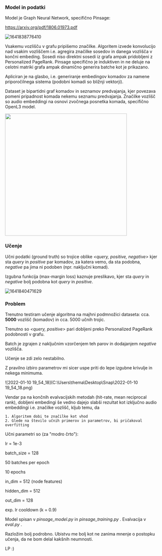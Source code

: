 ### Model in podatki

Model je Graph Neural Network, specifično Pinsage:

<https://arxiv.org/pdf/1806.01973.pdf>

![1641838776410](C:\Users\thema\AppData\Roaming\Typora\typora-user-images\1641838776410.png)

Vsakemu vozlišču v grafu pripišemo značilke. Algoritem izvede konvolucijo nad vsakim vozliščem i.e. agregira značilke sosedov in danega vozlišča v končni embeding. Sosedi niso direktni sosedi iz grafa ampak pridobljeni z Personalized PageRank. Pinsage specifično je induktiven in ne deluje na celotni matriki grafa ampak dinamično generira batche kot je prikazano.



Apliciran je na glasbo, i.e. generiranje embedingov komadov za namene priporočilnega sistema (podobni komadi so bližnji vektorji).

Dataset je bipartidni graf komadov in seznamov predvajanja, kjer povezava pomeni pripadnost komada nekemu seznamu predvajanja.
Značilke vozlišč so audio embeddingi na osnovi zvočnega posnetka komada, specifično OpenL3 model.

<img src="C:\Users\thema\AppData\Roaming\Typora\typora-user-images\1641839533621.png" width=400px>

### Učenje

Učni podatki (ground truth) so trojice oblike *<query, positive, negative>* kjer sta *query* in *positive* par komadov, za katera vemo, da sta podobna, *negative* pa jima ni podoben (npr. naključni komad).

Izgubna funkcija (max-margin loss) kaznuje preslikavo, kjer sta *query* in *negative* bolj podobna kot *query* in *positive*.

![1641840471629](C:\Users\thema\AppData\Roaming\Typora\typora-user-images\1641840471629.png)



### Problem

Trenutno testiram učenje algoritma na majhni podmnožici dataseta: cca. **5000** vozlišč (komadov) in cca. 5000 učnih trojic. 

Trenutno so *<query, positive>* pari dobljeni preko Personalized PageRank podobnosti v grafu.

Batch je zgrajen z naključnim vzorčenjem teh parov in dodajanjem *negative* vozlišča.



Učenje se zdi zelo nestabilno.

Z pravilno izbiro parametrov mi sicer uspe priti do lepe izgubne krivulje in nekega minimuma. 

![2022-01-10 19_54_18](C:\Users\thema\Desktop\Snap\2022-01-10 19_54_18.png)

Vendar pa na končnih evalvacijskih metodah (hit-rate, mean reciprocal rank), dobljeni embedingi še vedno dajejo slabši rezultat kot izključno audio embeddingi i.e. značilke vozlišč, kljub temu, da

	1. Algoritem dobi te značilke kot vhod
 	2. Glede na število učnih primerov in parametrov, bi pričakoval overfitting



Učni parametri so (za "modro črto"): 

lr = 1e-3

batch_size = 128

50 batches per epoch

10 epochs

in_dim = 512 (node features)

hidden_dim = 512

out_dim = 128

exp. lr cooldown (k = 0.9)



Model spisan v *pinsage_model.py* in *pinsage_training.py* . Evalvacija v *eval.py* .



Razložim bolj podrobno. Ubistvu me bolj kot ne zanima mnenje o postopku učenja, da ne bom delal kakšnih neumnosti.

LP :)